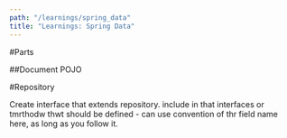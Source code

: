 ```yaml
---
path: "/learnings/spring_data"
title: "Learnings: Spring Data"
---
```


#Parts

##Document POJO

#Repository

Create interface that extends repository. include in that interfaces or tmrthodw thwt should be defined - can use convention of thr field name here, as long as you follow it.

